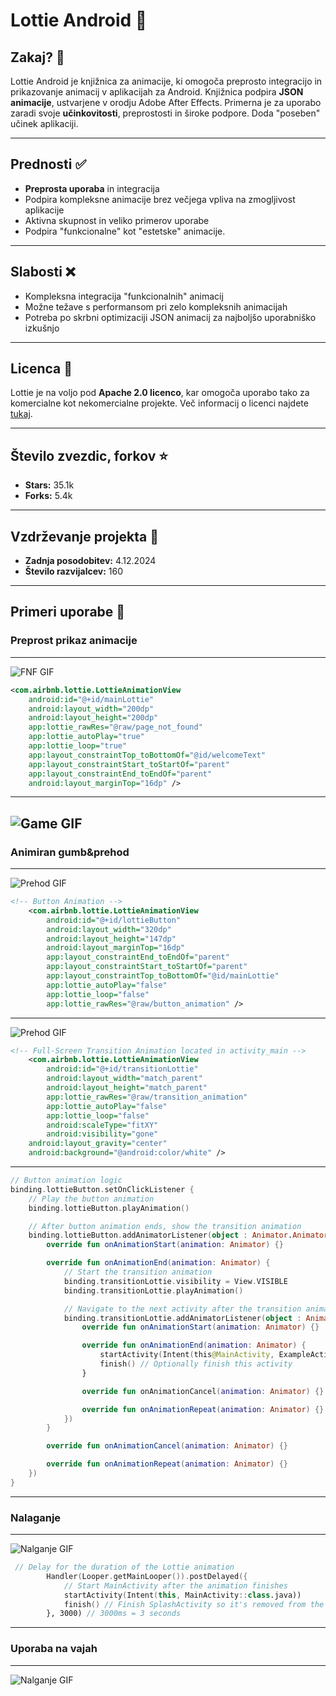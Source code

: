 # Lottie Android 🎨

## Zakaj? 🤔
Lottie Android je knjižnica za animacije, ki omogoča preprosto integracijo in prikazovanje animacij v aplikacijah za Android. Knjižnica podpira **JSON animacije**, ustvarjene v orodju Adobe After Effects. Primerna je za uporabo zaradi svoje **učinkovitosti**, preprostosti in široke podpore. Doda "poseben" učinek aplikaciji.

---

## Prednosti ✅
- **Preprosta uporaba** in integracija
- Podpira kompleksne animacije brez večjega vpliva na zmogljivost aplikacije
- Aktivna skupnost in veliko primerov uporabe
- Podpira "funkcionalne" kot "estetske" animacije.

---

## Slabosti ❌
- Kompleksna integracija "funkcionalnih" animacij
- Možne težave s performansom pri zelo kompleksnih animacijah
- Potreba po skrbni optimizaciji JSON animacij za najboljšo uporabniško izkušnjo

---

## Licenca 📜
Lottie je na voljo pod **Apache 2.0 licenco**, kar omogoča uporabo tako za komercialne kot nekomercialne projekte. Več informacij o licenci najdete [tukaj](https://github.com/airbnb/lottie-android/blob/master/LICENSE).

---

## Število zvezdic, forkov ⭐
- **Stars:** 35.1k
- **Forks:** 5.4k

---

## Vzdrževanje projekta 🔧
- **Zadnja posodobitev:** 4.12.2024
- **Število razvijalcev:** 160

---

## Primeri uporabe 📂
### Preprost prikaz animacije
---
![FNF GIF](gifs/FNF.gif)
```xml
<com.airbnb.lottie.LottieAnimationView
    android:id="@+id/mainLottie"
    android:layout_width="200dp"
    android:layout_height="200dp"
    app:lottie_rawRes="@raw/page_not_found"
    app:lottie_autoPlay="true"
    app:lottie_loop="true"
    app:layout_constraintTop_toBottomOf="@id/welcomeText"
    app:layout_constraintStart_toStartOf="parent"
    app:layout_constraintEnd_toEndOf="parent"
    android:layout_marginTop="16dp" />
```
---
![Game GIF](gifs/output.gif)
---
### Animiran gumb&prehod 
---
![Prehod GIF](gifs/button.gif)
```xml
<!-- Button Animation -->
    <com.airbnb.lottie.LottieAnimationView
        android:id="@+id/lottieButton"
        android:layout_width="320dp"
        android:layout_height="147dp"
        android:layout_marginTop="16dp"
        app:layout_constraintEnd_toEndOf="parent"
        app:layout_constraintStart_toStartOf="parent"
        app:layout_constraintTop_toBottomOf="@id/mainLottie"
        app:lottie_autoPlay="false"
        app:lottie_loop="false"
        app:lottie_rawRes="@raw/button_animation" />
```
---
![Prehod GIF](gifs/transition.gif)

```xml
<!-- Full-Screen Transition Animation located in activity_main -->
    <com.airbnb.lottie.LottieAnimationView
        android:id="@+id/transitionLottie"
        android:layout_width="match_parent"
        android:layout_height="match_parent"
        app:lottie_rawRes="@raw/transition_animation"
        app:lottie_autoPlay="false"
        app:lottie_loop="false"
        android:scaleType="fitXY"
        android:visibility="gone"
    android:layout_gravity="center"
    android:background="@android:color/white" />
```
---
```kotlin
// Button animation logic
binding.lottieButton.setOnClickListener {
    // Play the button animation
    binding.lottieButton.playAnimation()

    // After button animation ends, show the transition animation
    binding.lottieButton.addAnimatorListener(object : Animator.AnimatorListener {
        override fun onAnimationStart(animation: Animator) {}

        override fun onAnimationEnd(animation: Animator) {
            // Start the transition animation
            binding.transitionLottie.visibility = View.VISIBLE
            binding.transitionLottie.playAnimation()

            // Navigate to the next activity after the transition animation ends
            binding.transitionLottie.addAnimatorListener(object : Animator.AnimatorListener {
                override fun onAnimationStart(animation: Animator) {}

                override fun onAnimationEnd(animation: Animator) {
                    startActivity(Intent(this@MainActivity, ExampleActivity::class.java))
                    finish() // Optionally finish this activity
                }

                override fun onAnimationCancel(animation: Animator) {}

                override fun onAnimationRepeat(animation: Animator) {}
            })
        }

        override fun onAnimationCancel(animation: Animator) {}

        override fun onAnimationRepeat(animation: Animator) {}
    })
}
```
---
### Nalaganje
---
![Nalganje GIF](gifs/loading.gif)
```kotlin
 // Delay for the duration of the Lottie animation
        Handler(Looper.getMainLooper()).postDelayed({
            // Start MainActivity after the animation finishes
            startActivity(Intent(this, MainActivity::class.java))
            finish() // Finish SplashActivity so it's removed from the back stack
        }, 3000) // 3000ms = 3 seconds
```
---
### Uporaba na vajah
---
![Nalganje GIF](gifs/vaja.gif)